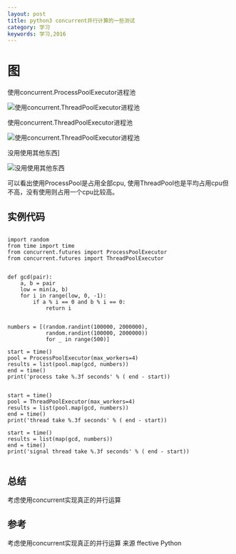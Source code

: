 ```yaml
---
layout: post
title: python3 concurrent并行计算的一些测试
category: 学习
keywords: 学习,2016
---
```



# 图
使用concurrent.ProcessPoolExecutor进程池

![使用concurrent.ThreadPoolExecutor进程池](http://7xnnj6.com1.z0.glb.clouddn.com/pythonprocesspool.png)

使用concurrent.ThreadPoolExecutor进程池

![使用concurrent.ThreadPoolExecutor进程池](http://7xnnj6.com1.z0.glb.clouddn.com/pythonthreadpool.png)


没用使用其他东西]

![没用使用其他东西](http://7xnnj6.com1.z0.glb.clouddn.com/pythononethread.png)

可以看出使用ProcessPool是占用全部cpu, 使用ThreadPool也是平均占用cpu但不高，没有使用则占用一个cpu比较高。

## 实例代码

```

import random
from time import time
from concurrent.futures import ProcessPoolExecutor
from concurrent.futures import ThreadPoolExecutor


def gcd(pair):
    a, b = pair
    low = min(a, b)
    for i in range(low, 0, -1):
        if a % i == 0 and b % i == 0:
            return i


numbers = [(random.randint(100000, 2000000),
            random.randint(100000, 2000000))
            for _ in range(500)]

start = time()
pool = ProcessPoolExecutor(max_workers=4)
results = list(pool.map(gcd, numbers))
end = time()
print('process take %.3f seconds' % ( end - start))


start = time()
pool = ThreadPoolExecutor(max_workers=4)
results = list(pool.map(gcd, numbers))
end = time()
print('thread take %.3f seconds' % ( end - start))

start = time()
results = list(map(gcd, numbers))
end = time()
print('signal thread take %.3f seconds' % ( end - start))


```

## 总结

考虑使用concurrent实现真正的并行运算


## 参考

考虑使用concurrent实现真正的并行运算 来源 ffective Python
